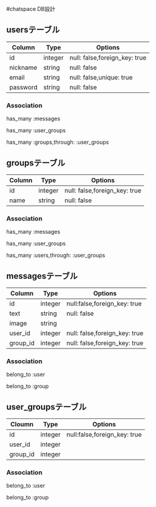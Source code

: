 #chatspace DB設計

## usersテーブル
|Column|Type|Options|
|------|----|-------|
|id|integer|null: false,foreign_key: true|
|nickname|string|null: false|
|email|string|null: false,unique: true|
|password|string|null: false|
### Association
  has_many :messages
  
  has_many :user_groups

  has_many :groups,through: :user_groups

## groupsテーブル
|Column|Type|Options|
|------|----|-------|
|id|integer|null: false,foreign_key: true|
|name|string|null: false|
### Association
has_many :messages

has_many :user_groups

has_many :users,through: :user_groups

## messagesテーブル
|Column|Type|Options|
|------|----|-------|
|id|integer|null:false,foreign_key: true|
|text|string|null: false|
|image|string|
|user_id|integer|null: false,foreign_key: true|
|group_id|integer|null: false,foreign_key: true|
### Association
  belong_to :user

  belong_to :group

## user_groupsテーブル
|Cloumn|Type|Options|
|------|----|-------|
|id|integer|null:false,foreign_key: true|
|user_id|integer|
|group_id|integer|
### Association
  belong_to :user

  belong_to :group